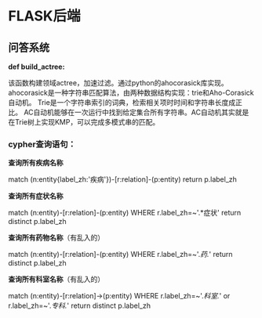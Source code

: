 # FLASK后端

## 问答系统



**def build_actree:**

该函数构建领域actree，加速过滤。通过python的ahocorasick库实现。
ahocorasick是一种字符串匹配算法，由两种数据结构实现：trie和Aho-Corasick自动机。
Trie是一个字符串索引的词典，检索相关项时时间和字符串长度成正比。
AC自动机能够在一次运行中找到给定集合所有字符串。AC自动机其实就是在Trie树上实现KMP，可以完成多模式串的匹配。



### cypher查询语句：

**查询所有疾病名称**

match (n:entity{label_zh:'疾病'})-[r:relation]-(p:entity) return p.label_zh

**查询所有症状名称**

match (n:entity)-[r:relation]-(p:entity) WHERE r.label_zh=~'.*症状' return distinct p.label_zh

**查询所有药物名称**（有乱入的）

match (n:entity)-[r:relation]-(p:entity) WHERE r.label_zh=~'.*药.*' return distinct p.label_zh

**查询所有科室名称**（有乱入的）

match (n:entity)-[r:relation]->(p:entity) WHERE r.label_zh=~'.*科室.*' or r.label_zh=~'.*专科.*' return distinct p.label_zh